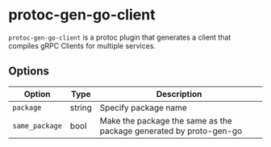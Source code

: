 # protoc-gen-go-client

`protoc-gen-go-client` is a protoc plugin that generates a client that compiles gRPC Clients for multiple services.

## Options

| Option | Type | Description |
| --- | --- | --- |
| `package` | string | Specify package name |
| `same_package` | bool | Make the package the same as the package generated by proto-gen-go |

